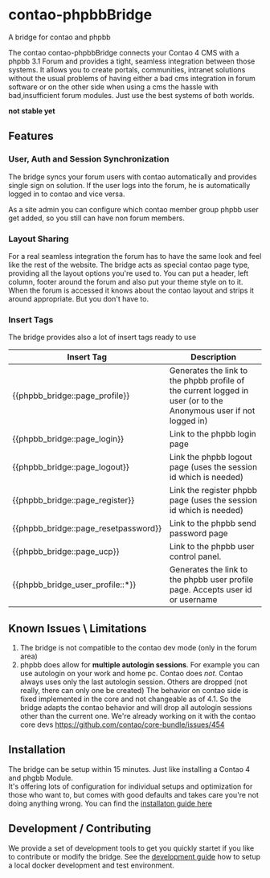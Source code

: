 # contao-phpbbBridge
A bridge for contao and phpbb

The contao contao-phpbbBridge connects your Contao 4 CMS with a phpbb 3.1 Forum and provides a tight, seamless integration between those systems.
It allows you to create portals, communities, intranet solutions without the usual problems of having either a bad cms integration in forum software or on the other side when using a cms the hassle with bad,insufficient forum modules. 
Just use the best systems of both worlds. 

**not stable yet**

## Features

### User, Auth and Session Synchronization

The bridge syncs your forum users with contao automatically and provides single sign on solution. 
If the user logs into the forum, he is automatically logged in to contao and vice versa. 

As a site admin you can configure which contao member group phpbb user get added, so you still can have non forum members. 

### Layout Sharing

For a real seamless integration the forum has to have the same look and feel like the rest of the website. 
The bridge acts as special contao page type, providing all the layout options you're used to. You can put a header, left column, footer around the forum and also put your theme style on to it.
When the forum is accessed it knows about the contao layout and strips it around appropriate.
But you don't have to. 

### Insert Tags

The bridge provides also a lot of insert tags ready to use

| Insert Tag | Description |
| ---------- | ----------- |
| {{phpbb_bridge::page_profile}} | Generates the link to the phpbb profile of the current logged in user (or to the Anonymous user if not logged in) |
| {{phpbb_bridge::page_login}} | Link to the phpbb login page |
| {{phpbb_bridge::page_logout}} | Link the phpbb logout page (uses the session id which is needed) |
| {{phpbb_bridge::page_register}} | Link the register phpbb page (uses the session id which is needed) |
| {{phpbb_bridge::page_resetpassword}} | Link to the phpbb send password page |
| {{phpbb_bridge::page_ucp}} | Link to the phpbb user control panel. |
| {{phpbb_bridge_user_profile::*}} | Generates the link to the phpbb user profile page. Accepts user id or username |

## Known Issues \ Limitations

1. The bridge is not compatible to the contao dev mode (only in the forum area)
2. phpbb does allow for **multiple autologin sessions**. For example you can use autologin on your work and home pc.
Contao does _not_. Contao always uses only the last autologin session. Others are dropped (not really, there can only one be created)
The behavior on contao side is fixed implemented in the core and not changeable as of 4.1. So the bridge adapts the contao behavior and will drop all
autologin sessions other than the current one. 
We're already working on it with the contao core devs https://github.com/contao/core-bundle/issues/454

## Installation 

The bridge can be setup within 15 minutes. Just like installing a Contao 4 and phgbb Module.  
It's offering lots of configuration for individual setups and optimization for those who want to,
but comes with good defaults and takes care you're not doing anything wrong.
You can find the [installaton guide here](doc/installation.md)

## Development / Contributing

We provide a set of development tools to get you quickly startet if you like to contribute or modify the bridge.
See the [development guide](doc/development.md) how to setup a local docker development and test environment.
